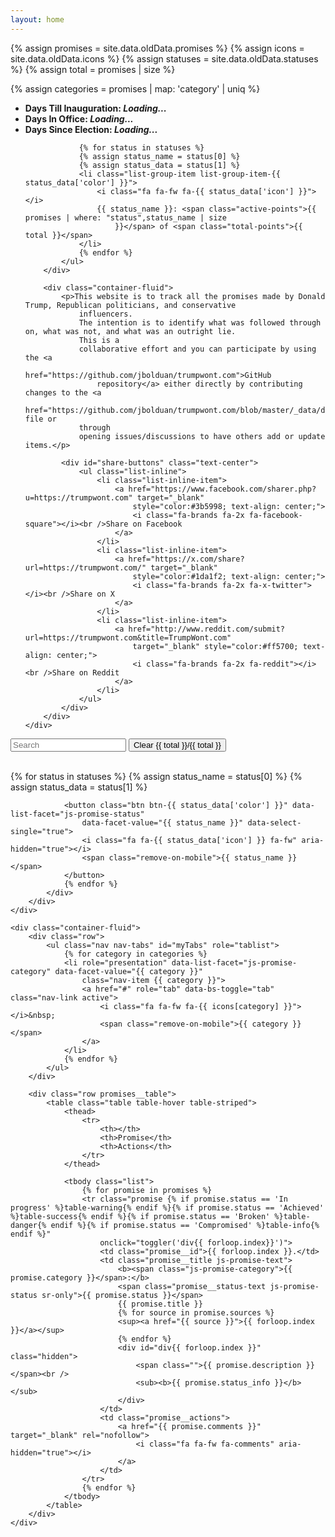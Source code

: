 ```yaml
---
layout: home
---
```

{% assign promises = site.data.oldData.promises %}
{% assign icons = site.data.oldData.icons %}
{% assign statuses = site.data.oldData.statuses %}
{% assign total = promises | size %}

{% assign categories = promises | map: 'category' | uniq %}

<div class="container promises-header page-header" id="promises-header">
    <div class="row">
        <div class="col-md-6">
            <ul class="list-group">
                <li class="list-group-item">
                    <i class="fa fa-home fa-fw"></i>
                    <b id="inauguration-time">Days Till Inauguration: <span id="inaguration-days"><i
                                class="loading">Loading...</i></span></b>
                </li>
                <li class="list-group-item">
                    <i class="fa fa-calendar fa-fw"></i>
                    <b>Days In Office: <span id="days-in-office"><i class='loading'>Loading...</i></span></b>
                </li>
                <li class="list-group-item">
                    <i class="fa fa-calendar fa-fw"></i>
                    <b>Days Since Election: <span id="days-since-election"><i class='loading'>Loading...</i></span></b>
                </li>

                {% for status in statuses %}
                {% assign status_name = status[0] %}
                {% assign status_data = status[1] %}
                <li class="list-group-item list-group-item-{{ status_data['color'] }}">
                    <i class="fa fa-fw fa-{{ status_data['icon'] }}"></i>
                    {{ status_name }}: <span class="active-points">{{ promises | where: "status",status_name | size
                        }}</span> of <span class="total-points">{{ total }}</span>
                </li>
                {% endfor %}
            </ul>
        </div>

        <div class="container-fluid">
            <p>This website is to track all the promises made by Donald Trump, Republican politicians, and conservative
                influencers.
                The intention is to identify what was followed through on, what was not, and what was an outright lie.
                This is a
                collaborative effort and you can participate by using the <a
                    href="https://github.com/jbolduan/trumpwont.com">GitHub
                    repository</a> either directly by contributing changes to the <a
                    href="https://github.com/jbolduan/trumpwont.com/blob/master/_data/data.json">data.json</a> file or
                through
                opening issues/discussions to have others add or update items.</p>

            <div id="share-buttons" class="text-center">
                <ul class="list-inline">
                    <li class="list-inline-item">
                        <a href="https://www.facebook.com/sharer.php?u=https://trumpwont.com" target="_blank"
                            style="color:#3b5998; text-align: center;">
                            <i class="fa-brands fa-2x fa-facebook-square"></i><br />Share on Facebook
                        </a>
                    </li>
                    <li class="list-inline-item">
                        <a href="https://x.com/share?url=https://trumpwont.com/" target="_blank"
                            style="color:#1da1f2; text-align: center;">
                            <i class="fa-brands fa-2x fa-x-twitter"></i><br />Share on X
                        </a>
                    </li>
                    <li class="list-inline-item">
                        <a href="http://www.reddit.com/submit?url=https://trumpwont.com&title=TrumpWont.com"
                            target="_blank" style="color:#ff5700; text-align: center;">
                            <i class="fa-brands fa-2x fa-reddit"></i><br />Share on Reddit
                        </a>
                    </li>
                </ul>
            </div>
        </div>
    </div>
</div>

<div class="container-fluid promises" id="promises">
    <div class="row promises__search-row">
        <div class="col-md-5">
            <form action="#" class="form-inline">
                <input id="search" type="text" class="form-control search" placeholder="Search">
                <button class="promises__category--reset btn btn-primary">
                    <i class="fa-solid fa-fw fa-arrows-rotate"></i>Clear
                    <i class="fa-solid fa-fw fa-filter"></i><span id="count">{{ total }}</span>/{{ total }}
                </button>
            </form>
            <br />
        </div>
        <div class="col-md-7" id="center-on-mobile">
            <div class="pull-right">
                {% for status in statuses %}
                {% assign status_name = status[0] %}
                {% assign status_data = status[1] %}

                <button class="btn btn-{{ status_data['color'] }}" data-list-facet="js-promise-status"
                    data-facet-value="{{ status_name }}" data-select-single="true">
                    <i class="fa fa-{{ status_data['icon'] }} fa-fw" aria-hidden="true"></i>
                    <span class="remove-on-mobile">{{ status_name }}</span>
                </button>
                {% endfor %}
            </div>
        </div>
    </div>

    <div class="container-fluid">
        <div class="row">
            <ul class="nav nav-tabs" id="myTabs" role="tablist">
                {% for category in categories %}
                <li role="presentation" data-list-facet="js-promise-category" data-facet-value="{{ category }}"
                    class="nav-item {{ category }}">
                    <a href="#" role="tab" data-bs-toggle="tab" class="nav-link active">
                        <i class="fa fa-fw fa-{{ icons[category] }}"></i>&nbsp;
                        <span class="remove-on-mobile">{{ category }}</span>
                    </a>
                </li>
                {% endfor %}
            </ul>
        </div>

        <div class="row promises__table">
            <table class="table table-hover table-striped">
                <thead>
                    <tr>
                        <th></th>
                        <th>Promise</th>
                        <th>Actions</th>
                    </tr>
                </thead>

                <tbody class="list">
                    {% for promise in promises %}
                    <tr class="promise {% if promise.status == 'In progress' %}table-warning{% endif %}{% if promise.status == 'Achieved' %}table-success{% endif %}{% if promise.status == 'Broken' %}table-danger{% endif %}{% if promise.status == 'Compromised' %}table-info{% endif %}"
                        onclick="toggler('div{{ forloop.index}}')">
                        <td class="promise__id">{{ forloop.index }}.</td>
                        <td class="promise__title js-promise-text">
                            <b><span class="js-promise-category">{{ promise.category }}</span>:</b>
                            <span class="promise__status-text js-promise-status sr-only">{{ promise.status }}</span>
                            {{ promise.title }}
                            {% for source in promise.sources %}
                            <sup><a href="{{ source }}">{{ forloop.index }}</a></sup>
                            {% endfor %}
                            <div id="div{{ forloop.index }}" class="hidden">
                                <span class="">{{ promise.description }}</span><br />
                                <sub><b>{{ promise.status_info }}</b></sub>
                            </div>
                        </td>
                        <td class="promise__actions">
                            <a href="{{ promise.comments }}" target="_blank" rel="nofollow">
                                <i class="fa fa-fw fa-comments" aria-hidden="true"></i>
                            </a>
                        </td>
                    </tr>
                    {% endfor %}
                </tbody>
            </table>
        </div>
    </div>
</div>
